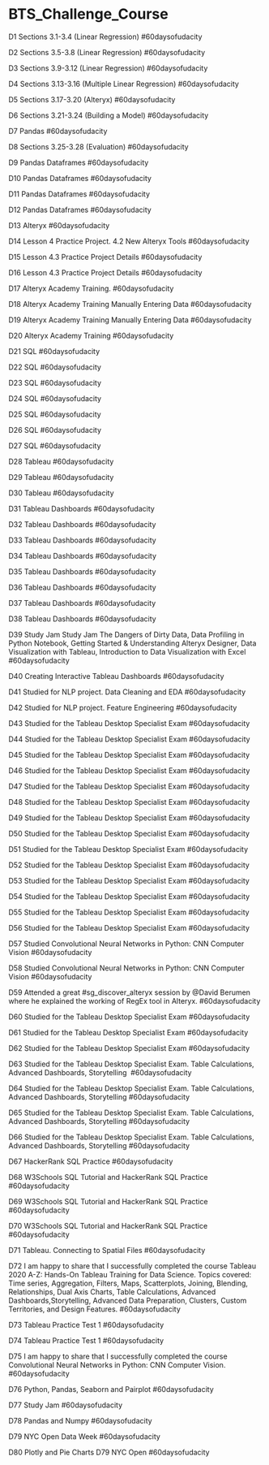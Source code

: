 # BTS_Challenge_Course

D1 Sections 3.1-3.4 (Linear Regression) #60daysofudacity

D2 Sections 3.5-3.8 (Linear Regression) #60daysofudacity

D3 Sections 3.9-3.12 (Linear Regression) #60daysofudacity

D4 Sections 3.13-3.16 (Multiple Linear Regression) #60daysofudacity

D5 Sections 3.17-3.20 (Alteryx) #60daysofudacity

D6 Sections 3.21-3.24 (Building a Model) #60daysofudacity

D7 Pandas #60daysofudacity

D8 Sections 3.25-3.28 (Evaluation) #60daysofudacity

D9 Pandas Dataframes #60daysofudacity

D10 Pandas Dataframes #60daysofudacity

D11 Pandas Dataframes #60daysofudacity

D12 Pandas Dataframes #60daysofudacity

D13 Alteryx #60daysofudacity

D14 Lesson 4 Practice Project. 4.2 New Alteryx Tools #60daysofudacity

D15 Lesson 4.3 Practice Project Details #60daysofudacity

D16 Lesson 4.3 Practice Project Details #60daysofudacity

D17 Alteryx Academy Training. #60daysofudacity

D18 Alteryx Academy Training Manually Entering Data #60daysofudacity

D19 Alteryx Academy Training Manually Entering Data #60daysofudacity

D20 Alteryx Academy Training #60daysofudacity

D21 SQL #60daysofudacity 

D22 SQL #60daysofudacity

D23 SQL #60daysofudacity 

D24 SQL #60daysofudacity

D25 SQL #60daysofudacity 

D26 SQL #60daysofudacity 

D27 SQL #60daysofudacity 

D28 Tableau #60daysofudacity

D29 Tableau #60daysofudacity

D30 Tableau #60daysofudacity

D31 Tableau Dashboards #60daysofudacity

D32 Tableau Dashboards #60daysofudacity 

D33 Tableau Dashboards #60daysofudacity 

D34 Tableau Dashboards #60daysofudacity

D35 Tableau Dashboards #60daysofudacity 

D36 Tableau Dashboards #60daysofudacity 

D37 Tableau Dashboards #60daysofudacity

D38 Tableau Dashboards #60daysofudacity

D39 Study Jam Study Jam The Dangers of Dirty Data, Data Profiling in Python Notebook, Getting Started & Understanding Alteryx Designer, Data Visualization with Tableau, Introduction to Data Visualization with Excel #60daysofudacity

D40 Creating Interactive Tableau Dashboards #60daysofudacity 

D41 Studied for NLP project. Data Cleaning and EDA #60daysofudacity

D42 Studied for NLP project. Feature Engineering #60daysofudacity 

D43 Studied for the Tableau Desktop Specialist Exam #60daysofudacity 

D44 Studied for the Tableau Desktop Specialist Exam #60daysofudacity 

D45 Studied for the Tableau Desktop Specialist Exam #60daysofudacity

D46 Studied for the Tableau Desktop Specialist Exam #60daysofudacity

D47 Studied for the Tableau Desktop Specialist Exam #60daysofudacity

D48 Studied for the Tableau Desktop Specialist Exam #60daysofudacity

D49 Studied for the Tableau Desktop Specialist Exam #60daysofudacity

D50 Studied for the Tableau Desktop Specialist Exam #60daysofudacity

D51 Studied for the Tableau Desktop Specialist Exam #60daysofudacity

D52 Studied for the Tableau Desktop Specialist Exam #60daysofudacity

D53 Studied for the Tableau Desktop Specialist Exam #60daysofudacity

D54 Studied for the Tableau Desktop Specialist Exam #60daysofudacity

D55 Studied for the Tableau Desktop Specialist Exam #60daysofudacity

D56 Studied for the Tableau Desktop Specialist Exam #60daysofudacity

D57 Studied Convolutional Neural Networks in Python: CNN Computer Vision #60daysofudacity 

D58 Studied Convolutional Neural Networks in Python: CNN Computer Vision #60daysofudacity 

D59 Attended a great #sg_discover_alteryx session by @David Berumen where he explained the working of RegEx tool in Alteryx.
#60daysofudacity 

D60 Studied for the Tableau Desktop Specialist Exam #60daysofudacity

D61 Studied for the Tableau Desktop Specialist Exam #60daysofudacity

D62 Studied for the Tableau Desktop Specialist Exam #60daysofudacity

D63 Studied for the Tableau Desktop Specialist Exam. Table Calculations, Advanced Dashboards, Storytelling  #60daysofudacity 

D64 Studied for the Tableau Desktop Specialist Exam. Table Calculations, Advanced Dashboards, Storytelling  #60daysofudacity 

D65 Studied for the Tableau Desktop Specialist Exam. Table Calculations, Advanced Dashboards, Storytelling  #60daysofudacity 

D66 Studied for the Tableau Desktop Specialist Exam. Table Calculations, Advanced Dashboards, Storytelling  #60daysofudacity 

D67 HackerRank SQL Practice #60daysofudacity

D68 W3Schools SQL Tutorial and HackerRank SQL Practice #60daysofudacity

D69 W3Schools SQL Tutorial and HackerRank SQL Practice  #60daysofudacity

D70 W3Schools SQL Tutorial and HackerRank SQL Practice  #60daysofudacity 

D71 Tableau. Connecting to Spatial Files #60daysofudacity 

D72 I am happy to share that I successfully completed the course Tableau 2020 A-Z: Hands-On Tableau Training for Data Science. Topics covered:
Time series, Aggregation, Filters, Maps, Scatterplots, Joining, Blending, Relationships, Dual Axis Charts, Table Calculations, Advanced Dashboards,Storytelling, Advanced Data Preparation, Clusters, Custom Territories, and Design Features. #60daysofudacity 

D73 Tableau Practice Test 1 #60daysofudacity

D74 Tableau Practice Test 1 #60daysofudacity

D75 I am happy to share that I successfully completed the course Convolutional Neural Networks in Python: CNN Computer Vision. #60daysofudacity

D76 Python, Pandas, Seaborn and Pairplot #60daysofudacity

D77 Study Jam #60daysofudacity

D78 Pandas and Numpy #60daysofudacity

D79 NYC Open Data Week #60daysofudacity

D80 Plotly and Pie Charts D79 NYC Open #60daysofudacity
